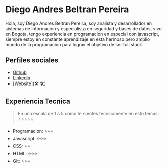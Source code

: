 # Diego Andres Beltran Pereira


Hola, soy Diego Andres Beltran Pereira, soy analista y desarrollador en sistemas de informacion y especialista en seguridad y bases de datos, vivo en Bogota, tengo experiencia en programacion en especial con javascript, siempre estoy en constante aprendizaje en esta hermoso pero amplio mundo de la programacion para lograr el objetivo de ser full stack.



## Perfiles sociales

- [Github](https://github.com/DiegoBelPe)
- [Linkedin](www.linkedin.com/in/diego-andrés-beltrán-pereira-b88a6a1ab)
- [Website](🛠️ 🛠️)

## Experiencia Tecnica
> En una escala de 1 a 5 como te sientes tecnicamente en esto temas:  ⭐️⭐️⭐️⭐️⭐️

- Programacion: ⭐️⭐️⭐️
- Javascript: ⭐️⭐️⭐️
- CSS: ⭐️⭐️
- HTML: ⭐️⭐️⭐️
- Git: ⭐️⭐️⭐️
